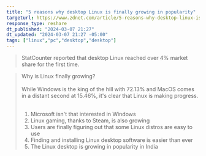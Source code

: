 ```yaml
---
title: "5 reasons why desktop Linux is finally growing in popularity"
targeturl: https://www.zdnet.com/article/5-reasons-why-desktop-linux-is-finally-growing-in-popularity/
response_type: reshare
dt_published: "2024-03-07 21:27"
dt_updated: "2024-03-07 21:27 -05:00"
tags: ["linux","pc","desktop","desktop"]
---
```


> StatCounter reported that desktop Linux reached over 4% market share for the first time.

> Why is Linux finally growing?  
> <br>
> While Windows is the king of the hill with 72.13% and MacOS comes in a distant second at 15.46%, it's clear that Linux is making progress.  
> <br>
> 1. Microsoft isn't that interested in Windows  
> 2. Linux gaming, thanks to Steam, is also growing  
> 3. Users are finally figuring out that some Linux distros are easy to use  
> 4. Finding and installing Linux desktop software is easier than ever  
> 5. The Linux desktop is growing in popularity in India  